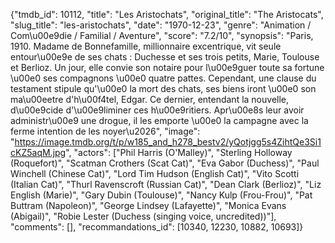 {"tmdb_id": 10112, "title": "Les Aristochats", "original_title": "The Aristocats", "slug_title": "les-aristochats", "date": "1970-12-23", "genre": "Animation / Com\u00e9die / Familial / Aventure", "score": "7.2/10", "synopsis": "Paris, 1910. Madame de Bonnefamille, millionnaire excentrique, vit seule entour\u00e9e de ses chats : Duchesse et ses trois petits, Marie, Toulouse et Berlioz. Un jour, elle convie son notaire pour l\u00e9guer toute sa fortune \u00e0 ses compagnons \u00e0 quatre pattes. Cependant, une clause du testament stipule qu'\u00e0 la mort des chats, ses biens iront \u00e0 son ma\u00eetre d'h\u00f4tel, Edgar. Ce dernier, entendant la nouvelle, d\u00e9cide d'\u00e9liminer ces h\u00e9ritiers. Apr\u00e8s leur avoir administr\u00e9 une drogue, il les emporte \u00e0 la campagne avec la ferme intention de les noyer\u2026", "image": "https://image.tmdb.org/t/p/w185_and_h278_bestv2/yQotjgg5s4ZihtQe3Si1cKZ5aqM.jpg", "actors": ["Phil Harris (O'Malley)", "Sterling Holloway (Roquefort)", "Scatman Crothers (Scat Cat)", "Eva Gabor (Duchess)", "Paul Winchell (Chinese Cat)", "Lord Tim Hudson (English Cat)", "Vito Scotti (Italian Cat)", "Thurl Ravenscroft (Russian Cat)", "Dean Clark (Berlioz)", "Liz English (Marie)", "Gary Dubin (Toulouse)", "Nancy Kulp (Frou-Frou)", "Pat Buttram (Napoleon)", "George Lindsey (Lafayette)", "Monica Evans (Abigail)", "Robie Lester (Duchess (singing voice, uncredited))"], "comments": [], "recommandations_id": [10340, 12230, 10882, 10693]}